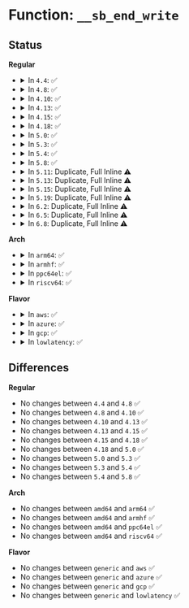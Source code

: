 # Function: <code>__sb_end_write</code>

## Status
<b>Regular</b>
<ul>
<li>
<details>
<summary>In <code>4.4</code>: ✅</summary>

```c
void __sb_end_write(struct super_block *sb, int level);
```

**Collision:** Unique Global

**Inline:** No

**Transformation:** False

**Instances:**

```
In fs/super.c (ffffffff8120ed50)
Location: fs/super.c:1224
Inline: False
Direct callers:
  - kernel/acct.c:do_acct_process
  - mm/filemap.c:filemap_page_mkwrite
  - fs/open.c:vfs_fallocate
  - fs/read_write.c:vfs_write
  - fs/read_write.c:do_readv_writev
  - fs/read_write.c:compat_do_readv_writev
  - fs/read_write.c:do_sendfile
  - fs/pipe.c:pipe_write
  - fs/inode.c:touch_atime
  - fs/namespace.c:mnt_drop_write_file
  - fs/splice.c:SyS_splice
  - fs/aio.c:aio_run_iocb
  - fs/dax.c:dax_pmd_fault
  - fs/dax.c:dax_pfn_mkwrite
  - fs/dax.c:dax_fault
  - fs/coredump.c:do_coredump
  - fs/ext4/file.c:ext4_dax_pmd_fault
  - fs/ext4/file.c:ext4_dax_fault
  - fs/ext4/inode.c:ext4_evict_inode
  - fs/ext4/inode.c:ext4_evict_inode
  - fs/ext4/inode.c:ext4_page_mkwrite
  - fs/ext4/mmp.c:write_mmp_block
  - drivers/block/loop.c:lo_write_bvec
```
**Symbols:**

```
ffffffff8120ed50-ffffffff8120ed73: __sb_end_write (STB_GLOBAL)
```
</details>
</li>
<li>
<details>
<summary>In <code>4.8</code>: ✅</summary>

```c
void __sb_end_write(struct super_block *sb, int level);
```

**Collision:** Unique Global

**Inline:** No

**Transformation:** False

**Instances:**

```
In fs/super.c (ffffffff81235780)
Location: fs/super.c:1244
Inline: False
Direct callers:
  - kernel/acct.c:do_acct_process
  - mm/filemap.c:filemap_page_mkwrite
  - fs/open.c:vfs_fallocate
  - fs/read_write.c:do_sendfile
  - fs/read_write.c:compat_do_readv_writev
  - fs/read_write.c:do_readv_writev
  - fs/pipe.c:pipe_write
  - fs/inode.c:touch_atime
  - fs/namespace.c:mnt_drop_write_file
  - fs/splice.c:SyS_splice
  - fs/aio.c:aio_run_iocb
  - fs/coredump.c:do_coredump
  - fs/ext4/file.c:ext4_dax_pfn_mkwrite
  - fs/ext4/file.c:ext4_dax_pmd_fault
  - fs/ext4/file.c:ext4_dax_fault
  - fs/ext4/inode.c:ext4_page_mkwrite
  - fs/ext4/inode.c:ext4_evict_inode
  - fs/ext4/inode.c:ext4_evict_inode
  - fs/ext4/mmp.c:write_mmp_block
  - drivers/block/loop.c:lo_write_bvec
```
**Symbols:**

```
ffffffff81235780-ffffffff812357a3: __sb_end_write (STB_GLOBAL)
```
</details>
</li>
<li>
<details>
<summary>In <code>4.10</code>: ✅</summary>

```c
void __sb_end_write(struct super_block *sb, int level);
```

**Collision:** Unique Global

**Inline:** No

**Transformation:** False

**Instances:**

```
In fs/super.c (ffffffff81248320)
Location: fs/super.c:1290
Inline: False
Direct callers:
  - kernel/acct.c:do_acct_process
  - mm/filemap.c:filemap_page_mkwrite
  - fs/open.c:vfs_fallocate
  - fs/read_write.c:vfs_copy_file_range
  - fs/read_write.c:do_sendfile
  - fs/read_write.c:compat_do_readv_writev
  - fs/read_write.c:do_readv_writev
  - fs/pipe.c:pipe_write
  - fs/ioctl.c:ioctl_file_clone
  - fs/inode.c:touch_atime
  - fs/namespace.c:mnt_drop_write_file
  - fs/splice.c:SyS_splice
  - fs/aio.c:aio_complete
  - fs/coredump.c:do_coredump
  - fs/ext4/file.c:ext4_dax_pfn_mkwrite
  - fs/ext4/file.c:ext4_dax_pmd_fault
  - fs/ext4/file.c:ext4_dax_fault
  - fs/ext4/inode.c:ext4_page_mkwrite
  - fs/ext4/inode.c:ext4_evict_inode
  - fs/ext4/inode.c:ext4_evict_inode
  - fs/ext4/mmp.c:write_mmp_block
  - drivers/block/loop.c:lo_write_bvec
```
**Symbols:**

```
ffffffff81248320-ffffffff81248351: __sb_end_write (STB_GLOBAL)
```
</details>
</li>
<li>
<details>
<summary>In <code>4.13</code>: ✅</summary>

```c
void __sb_end_write(struct super_block *sb, int level);
```

**Collision:** Unique Global

**Inline:** No

**Transformation:** False

**Instances:**

```
In fs/super.c (ffffffff81253c30)
Location: fs/super.c:1332
Inline: False
Direct callers:
  - kernel/acct.c:do_acct_process
  - mm/filemap.c:filemap_page_mkwrite
  - fs/open.c:vfs_fallocate
  - fs/read_write.c:vfs_copy_file_range
  - fs/read_write.c:do_sendfile
  - fs/read_write.c:compat_writev
  - fs/read_write.c:vfs_writev
  - fs/pipe.c:pipe_write
  - fs/ioctl.c:ioctl_file_clone
  - fs/inode.c:touch_atime
  - fs/namespace.c:mnt_drop_write_file
  - fs/splice.c:SyS_splice
  - fs/aio.c:aio_complete
  - fs/coredump.c:do_coredump
  - fs/ext4/file.c:ext4_dax_huge_fault
  - fs/ext4/inode.c:ext4_page_mkwrite
  - fs/ext4/inode.c:ext4_evict_inode
  - fs/ext4/inode.c:ext4_evict_inode
  - fs/ext4/inode.c:ext4_evict_inode
  - fs/ext4/mmp.c:write_mmp_block
  - drivers/block/loop.c:lo_write_bvec
```
**Symbols:**

```
ffffffff81253c30-ffffffff81253c5d: __sb_end_write (STB_GLOBAL)
```
</details>
</li>
<li>
<details>
<summary>In <code>4.15</code>: ✅</summary>

```c
void __sb_end_write(struct super_block *sb, int level);
```

**Collision:** Unique Global

**Inline:** No

**Transformation:** False

**Instances:**

```
In fs/super.c (ffffffff81275cb0)
Location: fs/super.c:1332
Inline: False
Direct callers:
  - kernel/acct.c:do_acct_process
  - mm/filemap.c:filemap_page_mkwrite
  - fs/open.c:vfs_fallocate
  - fs/read_write.c:vfs_copy_file_range
  - fs/read_write.c:do_sendfile
  - fs/read_write.c:compat_writev
  - fs/read_write.c:vfs_writev
  - fs/pipe.c:pipe_write
  - fs/ioctl.c:ioctl_file_clone
  - fs/inode.c:touch_atime
  - fs/namespace.c:mnt_drop_write_file
  - fs/namespace.c:mnt_drop_write_file_path
  - fs/namespace.c:mnt_want_write_file_path
  - fs/splice.c:SyS_splice
  - fs/aio.c:aio_complete
  - fs/coredump.c:do_coredump
  - fs/ext4/file.c:ext4_dax_huge_fault
  - fs/ext4/file.c:ext4_dax_huge_fault
  - fs/ext4/inode.c:ext4_page_mkwrite
  - fs/ext4/inode.c:ext4_evict_inode
  - fs/ext4/inode.c:ext4_evict_inode
  - fs/ext4/inode.c:ext4_evict_inode
  - fs/ext4/mmp.c:write_mmp_block
  - drivers/block/loop.c:lo_write_bvec
```
**Symbols:**

```
ffffffff81275cb0-ffffffff81275cde: __sb_end_write (STB_GLOBAL)
```
</details>
</li>
<li>
<details>
<summary>In <code>4.18</code>: ✅</summary>

```c
void __sb_end_write(struct super_block *sb, int level);
```

**Collision:** Unique Global

**Inline:** No

**Transformation:** False

**Instances:**

```
In fs/super.c (ffffffff8129c210)
Location: fs/super.c:1395
Inline: False
Direct callers:
  - kernel/acct.c:do_acct_process
  - mm/filemap.c:filemap_page_mkwrite
  - fs/open.c:vfs_fallocate
  - fs/open.c:do_sys_ftruncate
  - fs/read_write.c:vfs_copy_file_range
  - fs/read_write.c:do_sendfile
  - fs/read_write.c:compat_writev
  - fs/read_write.c:vfs_writev
  - fs/pipe.c:pipe_write
  - fs/ioctl.c:ioctl_file_clone
  - fs/inode.c:touch_atime
  - fs/inode.c:touch_atime
  - fs/namespace.c:mnt_drop_write_file
  - fs/namespace.c:mnt_drop_write
  - fs/namespace.c:mnt_want_write_file_path
  - fs/splice.c:do_splice
  - fs/aio.c:aio_complete_rw
  - fs/coredump.c:do_coredump
  - fs/ext4/file.c:ext4_dax_huge_fault
  - fs/ext4/file.c:ext4_dax_huge_fault
  - fs/ext4/inode.c:ext4_page_mkwrite
  - fs/ext4/inode.c:ext4_evict_inode
  - fs/ext4/inode.c:ext4_evict_inode
  - fs/ext4/inode.c:ext4_evict_inode
  - fs/ext4/mmp.c:write_mmp_block
  - drivers/block/loop.c:lo_write_bvec
```
**Symbols:**

```
ffffffff8129c210-ffffffff8129c23e: __sb_end_write (STB_GLOBAL)
```
</details>
</li>
<li>
<details>
<summary>In <code>5.0</code>: ✅</summary>

```c
void __sb_end_write(struct super_block *sb, int level);
```

**Collision:** Unique Global

**Inline:** No

**Transformation:** False

**Instances:**

```
In fs/super.c (ffffffff812b1350)
Location: fs/super.c:1381
Inline: False
Direct callers:
  - kernel/acct.c:do_acct_process
  - mm/filemap.c:filemap_page_mkwrite
  - fs/open.c:vfs_fallocate
  - fs/open.c:do_sys_ftruncate
  - fs/read_write.c:vfs_clone_file_range
  - fs/read_write.c:vfs_copy_file_range
  - fs/read_write.c:do_sendfile
  - fs/read_write.c:compat_writev
  - fs/read_write.c:vfs_writev
  - fs/pipe.c:pipe_write
  - fs/inode.c:touch_atime
  - fs/inode.c:touch_atime
  - fs/namespace.c:mnt_drop_write_file
  - fs/namespace.c:mnt_drop_write
  - fs/splice.c:do_splice
  - fs/aio.c:aio_complete_rw
  - fs/coredump.c:do_coredump
  - fs/ext4/file.c:ext4_dax_huge_fault
  - fs/ext4/file.c:ext4_dax_huge_fault
  - fs/ext4/inode.c:ext4_page_mkwrite
  - fs/ext4/inode.c:ext4_evict_inode
  - fs/ext4/inode.c:ext4_evict_inode
  - fs/ext4/inode.c:ext4_evict_inode
  - fs/ext4/mmp.c:write_mmp_block
  - drivers/block/loop.c:lo_write_bvec
```
**Symbols:**

```
ffffffff812b1350-ffffffff812b137e: __sb_end_write (STB_GLOBAL)
```
</details>
</li>
<li>
<details>
<summary>In <code>5.3</code>: ✅</summary>

```c
void __sb_end_write(struct super_block *sb, int level);
```

**Collision:** Unique Global

**Inline:** No

**Transformation:** False

**Instances:**

```
In fs/super.c (ffffffff812cdde0)
Location: fs/super.c:1537
Inline: False
Direct callers:
  - kernel/acct.c:do_acct_process
  - mm/filemap.c:filemap_page_mkwrite
  - fs/open.c:vfs_fallocate
  - fs/open.c:do_sys_ftruncate
  - fs/read_write.c:vfs_clone_file_range
  - fs/read_write.c:vfs_copy_file_range
  - fs/read_write.c:do_sendfile
  - fs/read_write.c:compat_writev
  - fs/read_write.c:vfs_writev
  - fs/pipe.c:pipe_write
  - fs/inode.c:touch_atime
  - fs/inode.c:touch_atime
  - fs/namespace.c:mnt_drop_write_file
  - fs/namespace.c:mnt_drop_write
  - fs/splice.c:do_splice
  - fs/aio.c:aio_complete_rw
  - fs/coredump.c:do_coredump
  - fs/ext4/file.c:ext4_dax_huge_fault
  - fs/ext4/file.c:ext4_dax_huge_fault
  - fs/ext4/inode.c:ext4_page_mkwrite
  - fs/ext4/inode.c:ext4_evict_inode
  - fs/ext4/inode.c:ext4_evict_inode
  - fs/ext4/inode.c:ext4_evict_inode
  - fs/ext4/mmp.c:write_mmp_block
  - drivers/block/loop.c:lo_write_bvec
```
**Symbols:**

```
ffffffff812cdde0-ffffffff812cde18: __sb_end_write (STB_GLOBAL)
```
</details>
</li>
<li>
<details>
<summary>In <code>5.4</code>: ✅</summary>

```c
void __sb_end_write(struct super_block *sb, int level);
```

**Collision:** Unique Global

**Inline:** No

**Transformation:** False

**Instances:**

```
In fs/super.c (ffffffff812df810)
Location: fs/super.c:1638
Inline: False
Direct callers:
  - kernel/acct.c:do_acct_process
  - mm/filemap.c:filemap_page_mkwrite
  - fs/open.c:vfs_fallocate
  - fs/open.c:do_sys_ftruncate
  - fs/read_write.c:vfs_clone_file_range
  - fs/read_write.c:vfs_copy_file_range
  - fs/read_write.c:do_sendfile
  - fs/read_write.c:compat_writev
  - fs/read_write.c:vfs_writev
  - fs/pipe.c:pipe_write
  - fs/inode.c:touch_atime
  - fs/inode.c:touch_atime
  - fs/namespace.c:mnt_drop_write_file
  - fs/namespace.c:mnt_drop_write
  - fs/splice.c:do_splice
  - fs/aio.c:aio_complete_rw
  - fs/io_uring.c:io_complete_rw_iopoll
  - fs/io_uring.c:io_complete_rw
  - fs/coredump.c:do_coredump
  - fs/ext4/file.c:ext4_dax_huge_fault
  - fs/ext4/file.c:ext4_dax_huge_fault
  - fs/ext4/inode.c:ext4_page_mkwrite
  - fs/ext4/inode.c:ext4_evict_inode
  - fs/ext4/inode.c:ext4_evict_inode
  - fs/ext4/inode.c:ext4_evict_inode
  - fs/ext4/mmp.c:write_mmp_block
  - drivers/block/loop.c:lo_write_bvec
```
**Symbols:**

```
ffffffff812df810-ffffffff812df848: __sb_end_write (STB_GLOBAL)
```
</details>
</li>
<li>
<details>
<summary>In <code>5.8</code>: ✅</summary>

```c
void __sb_end_write(struct super_block *sb, int level);
```

**Collision:** Unique Global

**Inline:** No

**Transformation:** False

**Instances:**

```
In fs/super.c (ffffffff813165c0)
Location: fs/super.c:1636
Inline: False
Direct callers:
  - kernel/acct.c:do_acct_process
  - mm/filemap.c:filemap_page_mkwrite
  - fs/open.c:vfs_fallocate
  - fs/open.c:do_sys_ftruncate
  - fs/read_write.c:vfs_clone_file_range
  - fs/read_write.c:vfs_copy_file_range
  - fs/read_write.c:do_sendfile
  - fs/read_write.c:compat_writev
  - fs/read_write.c:vfs_writev
  - fs/read_write.c:vfs_write
  - fs/pipe.c:pipe_write
  - fs/inode.c:touch_atime
  - fs/inode.c:touch_atime
  - fs/namespace.c:mnt_drop_write_file
  - fs/namespace.c:mnt_drop_write
  - fs/splice.c:do_splice
  - fs/aio.c:aio_complete_rw
  - fs/io_uring.c:io_complete_rw_iopoll
  - fs/io_uring.c:io_complete_rw_common
  - fs/coredump.c:do_coredump
  - fs/ext4/file.c:ext4_sample_last_mounted
  - fs/ext4/file.c:ext4_dax_huge_fault
  - fs/ext4/file.c:ext4_dax_huge_fault
  - fs/ext4/inode.c:ext4_page_mkwrite
  - fs/ext4/inode.c:ext4_evict_inode
  - fs/ext4/inode.c:ext4_evict_inode
  - fs/ext4/inode.c:ext4_evict_inode
  - fs/ext4/mmp.c:write_mmp_block
  - drivers/block/loop.c:lo_write_bvec
```
**Symbols:**

```
ffffffff813165c0-ffffffff81316602: __sb_end_write (STB_GLOBAL)
```
</details>
</li>
<li>
<details>
<summary>In <code>5.11</code>: Duplicate, Full Inline ⚠️</summary>

**Collision:** Static Duplication

**Inline:** Full

**Transformation:** False

**Instances:**

```
In kernel/acct.c (ffffffff81165d69)
Location: include/linux/fs.h:1587
Inline: True
Inline callers:
  - kernel/acct.c:do_acct_process
```
```
In mm/filemap.c (ffffffff8125ac2c)
Location: include/linux/fs.h:1587
Inline: True
Inline callers:
  - mm/filemap.c:filemap_page_mkwrite
```
```
In fs/open.c (ffffffff81319f93)
Location: include/linux/fs.h:1587
Inline: True
Inline callers:
  - fs/open.c:vfs_fallocate
  - fs/open.c:do_sys_ftruncate
```
```
In fs/read_write.c (ffffffff813209f8)
Location: include/linux/fs.h:1587
Inline: True
Inline callers:
  - fs/read_write.c:vfs_copy_file_range
  - fs/read_write.c:do_sendfile
  - fs/read_write.c:vfs_writev
  - fs/read_write.c:vfs_write
```
```
In fs/pipe.c (ffffffff8132acdd)
Location: include/linux/fs.h:1587
Inline: True
Inline callers:
  - fs/pipe.c:pipe_write
```
```
In fs/inode.c (ffffffff813433fc)
Location: include/linux/fs.h:1587
Inline: True
Inline callers:
  - fs/inode.c:touch_atime
```
```
In fs/namespace.c (ffffffff81346a79)
Location: include/linux/fs.h:1587
Inline: True
Inline callers:
  - fs/namespace.c:mnt_drop_write_file
  - fs/namespace.c:mnt_drop_write
  - fs/namespace.c:mnt_want_write
```
```
In fs/splice.c (ffffffff8135ed42)
Location: include/linux/fs.h:1587
Inline: True
Inline callers:
  - fs/splice.c:do_splice
```
```
In fs/remap_range.c (ffffffff813667ec)
Location: include/linux/fs.h:1587
Inline: True
Inline callers:
  - fs/remap_range.c:vfs_clone_file_range
```
```
In fs/aio.c (ffffffff81385732)
Location: include/linux/fs.h:1587
Inline: True
Inline callers:
  - fs/aio.c:aio_complete_rw
```
```
In fs/io_uring.c (ffffffff8138a6f7)
Location: include/linux/fs.h:1587
Inline: True
Inline callers:
  - fs/io_uring.c:io_complete_rw_iopoll
  - fs/io_uring.c:io_complete_rw_common
```
```
In fs/coredump.c (ffffffff813b9462)
Location: include/linux/fs.h:1587
Inline: True
Inline callers:
  - fs/coredump.c:do_coredump
```
```
In fs/ext4/file.c (ffffffff813fb14d)
Location: include/linux/fs.h:1587
Inline: True
Inline callers:
  - fs/ext4/file.c:ext4_sample_last_mounted
  - fs/ext4/file.c:ext4_dax_huge_fault
  - fs/ext4/file.c:ext4_dax_huge_fault
```
```
In fs/ext4/inode.c (ffffffff814129b6)
Location: include/linux/fs.h:1587
Inline: True
Inline callers:
  - fs/ext4/inode.c:ext4_page_mkwrite
  - fs/ext4/inode.c:ext4_evict_inode
  - fs/ext4/inode.c:ext4_evict_inode
  - fs/ext4/inode.c:ext4_evict_inode
```
```
In fs/ext4/mmp.c (ffffffff814211f2)
Location: include/linux/fs.h:1587
Inline: True
Inline callers:
  - fs/ext4/mmp.c:write_mmp_block
```
```
In fs/ext4/super.c (ffffffff8143ef15)
Location: include/linux/fs.h:1587
Inline: True
```
```
In fs/fuse/dax.c (ffffffff8149c5fb)
Location: include/linux/fs.h:1587
Inline: True
Inline callers:
  - fs/fuse/dax.c:__fuse_dax_fault
```
```
In drivers/block/loop.c (ffffffff817fcecc)
Location: include/linux/fs.h:1587
Inline: True
Inline callers:
  - drivers/block/loop.c:lo_write_bvec
```
</details>
</li>
<li>
<details>
<summary>In <code>5.13</code>: Duplicate, Full Inline ⚠️</summary>

**Collision:** Static Duplication

**Inline:** Full

**Transformation:** False

**Instances:**

```
In kernel/acct.c (ffffffff81166a99)
Location: include/linux/fs.h:1756
Inline: True
Inline callers:
  - kernel/acct.c:do_acct_process
```
```
In mm/filemap.c (ffffffff8125f687)
Location: include/linux/fs.h:1756
Inline: True
Inline callers:
  - mm/filemap.c:filemap_page_mkwrite
```
```
In fs/open.c (ffffffff81320073)
Location: include/linux/fs.h:1756
Inline: True
Inline callers:
  - fs/open.c:vfs_fallocate
  - fs/open.c:do_sys_ftruncate
```
```
In fs/read_write.c (ffffffff81326a86)
Location: include/linux/fs.h:1756
Inline: True
Inline callers:
  - fs/read_write.c:vfs_copy_file_range
  - fs/read_write.c:do_sendfile
  - fs/read_write.c:vfs_writev
  - fs/read_write.c:vfs_write
```
```
In fs/pipe.c (ffffffff81330990)
Location: include/linux/fs.h:1756
Inline: True
Inline callers:
  - fs/pipe.c:pipe_write
```
```
In fs/inode.c (ffffffff813496ec)
Location: include/linux/fs.h:1756
Inline: True
Inline callers:
  - fs/inode.c:touch_atime
```
```
In fs/namespace.c (ffffffff8134cd5f)
Location: include/linux/fs.h:1756
Inline: True
Inline callers:
  - fs/namespace.c:mnt_drop_write_file
  - fs/namespace.c:mnt_drop_write
  - fs/namespace.c:mnt_want_write
```
```
In fs/splice.c (ffffffff8136568c)
Location: include/linux/fs.h:1756
Inline: True
Inline callers:
  - fs/splice.c:do_splice
```
```
In fs/remap_range.c (ffffffff8136d09c)
Location: include/linux/fs.h:1756
Inline: True
Inline callers:
  - fs/remap_range.c:vfs_clone_file_range
```
```
In fs/aio.c (ffffffff8138c9a2)
Location: include/linux/fs.h:1756
Inline: True
Inline callers:
  - fs/aio.c:aio_complete_rw
```
```
In fs/io_uring.c (ffffffff8139a8f3)
Location: include/linux/fs.h:1756
Inline: True
Inline callers:
  - fs/io_uring.c:io_complete_rw_iopoll
```
```
In fs/coredump.c (ffffffff813c0448)
Location: include/linux/fs.h:1756
Inline: True
Inline callers:
  - fs/coredump.c:do_coredump
```
```
In fs/ext4/file.c (ffffffff8140161d)
Location: include/linux/fs.h:1756
Inline: True
Inline callers:
  - fs/ext4/file.c:ext4_sample_last_mounted
  - fs/ext4/file.c:ext4_dax_huge_fault
  - fs/ext4/file.c:ext4_dax_huge_fault
```
```
In fs/ext4/inode.c (ffffffff81418e16)
Location: include/linux/fs.h:1756
Inline: True
Inline callers:
  - fs/ext4/inode.c:ext4_page_mkwrite
  - fs/ext4/inode.c:ext4_evict_inode
  - fs/ext4/inode.c:ext4_evict_inode
  - fs/ext4/inode.c:ext4_evict_inode
```
```
In fs/ext4/mmp.c (ffffffff814279a2)
Location: include/linux/fs.h:1756
Inline: True
Inline callers:
  - fs/ext4/mmp.c:write_mmp_block
```
```
In fs/ext4/super.c (ffffffff81444d55)
Location: include/linux/fs.h:1756
Inline: True
```
```
In fs/fuse/dax.c (ffffffff814a262b)
Location: include/linux/fs.h:1756
Inline: True
Inline callers:
  - fs/fuse/dax.c:__fuse_dax_fault
```
```
In drivers/block/loop.c (ffffffff817e195c)
Location: include/linux/fs.h:1756
Inline: True
Inline callers:
  - drivers/block/loop.c:lo_write_bvec
```
</details>
</li>
<li>
<details>
<summary>In <code>5.15</code>: Duplicate, Full Inline ⚠️</summary>

**Collision:** Static Duplication

**Inline:** Full

**Transformation:** False

**Instances:**

```
In kernel/acct.c (ffffffff8118c259)
Location: include/linux/fs.h:1806
Inline: True
Inline callers:
  - kernel/acct.c:do_acct_process
```
```
In mm/filemap.c (ffffffff8129bdfc)
Location: include/linux/fs.h:1806
Inline: True
Inline callers:
  - mm/filemap.c:filemap_page_mkwrite
```
```
In fs/open.c (ffffffff8136d613)
Location: include/linux/fs.h:1806
Inline: True
Inline callers:
  - fs/open.c:vfs_fallocate
  - fs/open.c:do_sys_ftruncate
```
```
In fs/read_write.c (ffffffff81374026)
Location: include/linux/fs.h:1806
Inline: True
Inline callers:
  - fs/read_write.c:vfs_copy_file_range
  - fs/read_write.c:do_sendfile
  - fs/read_write.c:vfs_writev
  - fs/read_write.c:vfs_write
```
```
In fs/pipe.c (ffffffff8137e110)
Location: include/linux/fs.h:1806
Inline: True
Inline callers:
  - fs/pipe.c:pipe_write
```
```
In fs/inode.c (ffffffff8139743c)
Location: include/linux/fs.h:1806
Inline: True
Inline callers:
  - fs/inode.c:touch_atime
```
```
In fs/namespace.c (ffffffff8139accf)
Location: include/linux/fs.h:1806
Inline: True
Inline callers:
  - fs/namespace.c:mnt_drop_write_file
  - fs/namespace.c:mnt_drop_write
  - fs/namespace.c:mnt_want_write
```
```
In fs/splice.c (ffffffff813b3f7c)
Location: include/linux/fs.h:1806
Inline: True
Inline callers:
  - fs/splice.c:do_splice
```
```
In fs/remap_range.c (ffffffff813bbd7c)
Location: include/linux/fs.h:1806
Inline: True
Inline callers:
  - fs/remap_range.c:vfs_clone_file_range
```
```
In fs/aio.c (ffffffff813d9ff2)
Location: include/linux/fs.h:1806
Inline: True
Inline callers:
  - fs/aio.c:aio_complete_rw
```
```
In fs/io_uring.c (ffffffff813eb91a)
Location: include/linux/fs.h:1806
Inline: True
Inline callers:
  - fs/io_uring.c:kiocb_done
  - fs/io_uring.c:io_complete_rw_iopoll
  - fs/io_uring.c:io_complete_rw
```
```
In fs/coredump.c (ffffffff81410270)
Location: include/linux/fs.h:1806
Inline: True
Inline callers:
  - fs/coredump.c:do_coredump
```
```
In fs/ext4/file.c (ffffffff81453ba6)
Location: include/linux/fs.h:1806
Inline: True
Inline callers:
  - fs/ext4/file.c:ext4_sample_last_mounted
  - fs/ext4/file.c:ext4_dax_huge_fault
  - fs/ext4/file.c:ext4_dax_huge_fault
```
```
In fs/ext4/inode.c (ffffffff8146c04a)
Location: include/linux/fs.h:1806
Inline: True
Inline callers:
  - fs/ext4/inode.c:ext4_page_mkwrite
  - fs/ext4/inode.c:ext4_evict_inode
  - fs/ext4/inode.c:ext4_evict_inode
  - fs/ext4/inode.c:ext4_evict_inode
```
```
In fs/ext4/mmp.c (ffffffff8147b66d)
Location: include/linux/fs.h:1806
Inline: True
Inline callers:
  - fs/ext4/mmp.c:write_mmp_block
```
```
In fs/ext4/super.c (ffffffff81498be5)
Location: include/linux/fs.h:1806
Inline: True
```
```
In fs/fuse/dax.c (ffffffff814fa6d6)
Location: include/linux/fs.h:1806
Inline: True
Inline callers:
  - fs/fuse/dax.c:__fuse_dax_fault
```
```
In drivers/block/loop.c (ffffffff8186d0fc)
Location: include/linux/fs.h:1806
Inline: True
Inline callers:
  - drivers/block/loop.c:lo_write_bvec
```
</details>
</li>
<li>
<details>
<summary>In <code>5.19</code>: Duplicate, Full Inline ⚠️</summary>

**Collision:** Static Duplication

**Inline:** Full

**Transformation:** False

**Instances:**

```
In kernel/acct.c (ffffffff811bb651)
Location: include/linux/fs.h:1692
Inline: True
Inline callers:
  - kernel/acct.c:do_acct_process
```
```
In mm/filemap.c (ffffffff812f1ba1)
Location: include/linux/fs.h:1692
Inline: True
Inline callers:
  - mm/filemap.c:filemap_page_mkwrite
```
```
In fs/open.c (ffffffff813ec1ae)
Location: include/linux/fs.h:1692
Inline: True
Inline callers:
  - fs/open.c:vfs_fallocate
  - fs/open.c:do_sys_ftruncate
```
```
In fs/read_write.c (ffffffff813f2fbe)
Location: include/linux/fs.h:1692
Inline: True
Inline callers:
  - fs/read_write.c:vfs_copy_file_range
  - fs/read_write.c:do_sendfile
  - fs/read_write.c:vfs_writev
  - fs/read_write.c:vfs_write
```
```
In fs/pipe.c (ffffffff813fdd4d)
Location: include/linux/fs.h:1692
Inline: True
Inline callers:
  - fs/pipe.c:pipe_write
```
```
In fs/inode.c (ffffffff81419613)
Location: include/linux/fs.h:1692
Inline: True
Inline callers:
  - fs/inode.c:touch_atime
```
```
In fs/namespace.c (ffffffff8141e6fe)
Location: include/linux/fs.h:1692
Inline: True
Inline callers:
  - fs/namespace.c:mnt_drop_write_file
  - fs/namespace.c:mnt_drop_write
  - fs/namespace.c:mnt_want_write
```
```
In fs/splice.c (ffffffff814392a7)
Location: include/linux/fs.h:1692
Inline: True
Inline callers:
  - fs/splice.c:do_splice
```
```
In fs/remap_range.c (ffffffff8144265a)
Location: include/linux/fs.h:1692
Inline: True
Inline callers:
  - fs/remap_range.c:vfs_clone_file_range
```
```
In fs/aio.c (ffffffff814644de)
Location: include/linux/fs.h:1692
Inline: True
Inline callers:
  - fs/aio.c:aio_complete_rw
```
```
In fs/coredump.c (ffffffff81485f04)
Location: include/linux/fs.h:1692
Inline: True
Inline callers:
  - fs/coredump.c:do_coredump
```
```
In fs/ext4/file.c (ffffffff814d1089)
Location: include/linux/fs.h:1692
Inline: True
Inline callers:
  - fs/ext4/file.c:ext4_sample_last_mounted
  - fs/ext4/file.c:ext4_dax_huge_fault
  - fs/ext4/file.c:ext4_dax_huge_fault
```
```
In fs/ext4/inode.c (ffffffff814ec014)
Location: include/linux/fs.h:1692
Inline: True
Inline callers:
  - fs/ext4/inode.c:ext4_page_mkwrite
  - fs/ext4/inode.c:ext4_evict_inode
  - fs/ext4/inode.c:ext4_evict_inode
  - fs/ext4/inode.c:ext4_evict_inode
```
```
In fs/ext4/mmp.c (ffffffff814fdb25)
Location: include/linux/fs.h:1692
Inline: True
Inline callers:
  - fs/ext4/mmp.c:write_mmp_block
```
```
In fs/ext4/super.c (ffffffff81523abb)
Location: include/linux/fs.h:1692
Inline: True
```
```
In fs/fuse/dax.c (ffffffff8158ac11)
Location: include/linux/fs.h:1692
Inline: True
Inline callers:
  - fs/fuse/dax.c:__fuse_dax_fault
```
```
In io_uring/io_uring.c (ffffffff816ca791)
Location: include/linux/fs.h:1692
Inline: True
```
```
In drivers/block/loop.c (ffffffff819b6daf)
Location: include/linux/fs.h:1692
Inline: True
```
</details>
</li>
<li>
<details>
<summary>In <code>6.2</code>: Duplicate, Full Inline ⚠️</summary>

**Collision:** Static Duplication

**Inline:** Full

**Transformation:** False

**Instances:**

```
In kernel/acct.c (ffffffff811fd471)
Location: include/linux/fs.h:1807
Inline: True
Inline callers:
  - kernel/acct.c:do_acct_process
```
```
In mm/filemap.c (ffffffff8135cc97)
Location: include/linux/fs.h:1807
Inline: True
Inline callers:
  - mm/filemap.c:filemap_page_mkwrite
```
```
In fs/open.c (ffffffff8147467e)
Location: include/linux/fs.h:1807
Inline: True
Inline callers:
  - fs/open.c:vfs_fallocate
  - fs/open.c:do_sys_ftruncate
```
```
In fs/read_write.c (ffffffff8147bc9a)
Location: include/linux/fs.h:1807
Inline: True
Inline callers:
  - fs/read_write.c:vfs_copy_file_range
  - fs/read_write.c:do_sendfile
  - fs/read_write.c:vfs_writev
  - fs/read_write.c:vfs_write
```
```
In fs/pipe.c (ffffffff8148796d)
Location: include/linux/fs.h:1807
Inline: True
Inline callers:
  - fs/pipe.c:pipe_write
```
```
In fs/inode.c (ffffffff814a5053)
Location: include/linux/fs.h:1807
Inline: True
Inline callers:
  - fs/inode.c:touch_atime
```
```
In fs/namespace.c (ffffffff814aae0e)
Location: include/linux/fs.h:1807
Inline: True
Inline callers:
  - fs/namespace.c:mnt_drop_write_file
  - fs/namespace.c:mnt_drop_write
  - fs/namespace.c:mnt_want_write
```
```
In fs/splice.c (ffffffff814c7597)
Location: include/linux/fs.h:1807
Inline: True
Inline callers:
  - fs/splice.c:do_splice
```
```
In fs/remap_range.c (ffffffff814d134a)
Location: include/linux/fs.h:1807
Inline: True
Inline callers:
  - fs/remap_range.c:vfs_clone_file_range
```
```
In fs/aio.c (ffffffff814f481e)
Location: include/linux/fs.h:1807
Inline: True
Inline callers:
  - fs/aio.c:aio_complete_rw
```
```
In fs/coredump.c (ffffffff815196f4)
Location: include/linux/fs.h:1807
Inline: True
Inline callers:
  - fs/coredump.c:do_coredump
```
```
In fs/ext4/file.c (ffffffff81569acd)
Location: include/linux/fs.h:1807
Inline: True
Inline callers:
  - fs/ext4/file.c:ext4_sample_last_mounted
  - fs/ext4/file.c:ext4_dax_huge_fault
  - fs/ext4/file.c:ext4_dax_huge_fault
```
```
In fs/ext4/inode.c (ffffffff81585d7e)
Location: include/linux/fs.h:1807
Inline: True
Inline callers:
  - fs/ext4/inode.c:ext4_page_mkwrite
  - fs/ext4/inode.c:ext4_evict_inode
  - fs/ext4/inode.c:ext4_evict_inode
  - fs/ext4/inode.c:ext4_evict_inode
```
```
In fs/ext4/mmp.c (ffffffff81598310)
Location: include/linux/fs.h:1807
Inline: True
Inline callers:
  - fs/ext4/mmp.c:write_mmp_block
```
```
In fs/ext4/super.c (ffffffff815c0ca2)
Location: include/linux/fs.h:1807
Inline: True
```
```
In fs/fuse/dax.c (ffffffff8163136e)
Location: include/linux/fs.h:1807
Inline: True
Inline callers:
  - fs/fuse/dax.c:__fuse_dax_fault
```
```
In io_uring/rw.c (ffffffff817a38d5)
Location: include/linux/fs.h:1807
Inline: True
```
```
In drivers/block/loop.c (ffffffff81b2c00b)
Location: include/linux/fs.h:1807
Inline: True
```
</details>
</li>
<li>
<details>
<summary>In <code>6.5</code>: Duplicate, Full Inline ⚠️</summary>

**Collision:** Static Duplication

**Inline:** Full

**Transformation:** False

**Instances:**

```
In kernel/acct.c (ffffffff812125fe)
Location: include/linux/fs.h:1487
Inline: True
Inline callers:
  - kernel/acct.c:do_acct_process
```
```
In mm/filemap.c (ffffffff8138ecc5)
Location: include/linux/fs.h:1487
Inline: True
Inline callers:
  - mm/filemap.c:filemap_page_mkwrite
```
```
In fs/open.c (ffffffff814a9048)
Location: include/linux/fs.h:1487
Inline: True
Inline callers:
  - fs/open.c:vfs_fallocate
  - fs/open.c:do_sys_ftruncate
```
```
In fs/read_write.c (ffffffff814b0845)
Location: include/linux/fs.h:1487
Inline: True
Inline callers:
  - fs/read_write.c:vfs_copy_file_range
  - fs/read_write.c:do_sendfile
  - fs/read_write.c:vfs_writev
  - fs/read_write.c:vfs_write
```
```
In fs/pipe.c (ffffffff814bc7dd)
Location: include/linux/fs.h:1487
Inline: True
Inline callers:
  - fs/pipe.c:pipe_write
```
```
In fs/inode.c (ffffffff814da2d3)
Location: include/linux/fs.h:1487
Inline: True
Inline callers:
  - fs/inode.c:touch_atime
```
```
In fs/namespace.c (ffffffff814dfcc1)
Location: include/linux/fs.h:1487
Inline: True
Inline callers:
  - fs/namespace.c:mnt_drop_write_file
  - fs/namespace.c:mnt_drop_write
  - fs/namespace.c:mnt_want_write
```
```
In fs/splice.c (ffffffff814fd4a9)
Location: include/linux/fs.h:1487
Inline: True
Inline callers:
  - fs/splice.c:do_splice
```
```
In fs/remap_range.c (ffffffff81507640)
Location: include/linux/fs.h:1487
Inline: True
Inline callers:
  - fs/remap_range.c:vfs_clone_file_range
```
```
In fs/aio.c (ffffffff8152b5f1)
Location: include/linux/fs.h:1487
Inline: True
Inline callers:
  - fs/aio.c:aio_complete_rw
```
```
In fs/coredump.c (ffffffff81550fcc)
Location: include/linux/fs.h:1487
Inline: True
Inline callers:
  - fs/coredump.c:do_coredump
```
```
In fs/quota/quota.c (ffffffff8156097a)
Location: include/linux/fs.h:1487
Inline: True
Inline callers:
  - fs/quota/quota.c:quotactl_block
```
```
In fs/ext4/file.c (ffffffff815a18bd)
Location: include/linux/fs.h:1487
Inline: True
Inline callers:
  - fs/ext4/file.c:ext4_sample_last_mounted
  - fs/ext4/file.c:ext4_dax_huge_fault
  - fs/ext4/file.c:ext4_dax_huge_fault
```
```
In fs/ext4/inode.c (ffffffff815bc639)
Location: include/linux/fs.h:1487
Inline: True
Inline callers:
  - fs/ext4/inode.c:ext4_page_mkwrite
  - fs/ext4/inode.c:ext4_evict_inode
  - fs/ext4/inode.c:ext4_evict_inode
  - fs/ext4/inode.c:ext4_evict_inode
```
```
In fs/ext4/mmp.c (ffffffff815cee39)
Location: include/linux/fs.h:1487
Inline: True
Inline callers:
  - fs/ext4/mmp.c:write_mmp_block
```
```
In fs/ext4/super.c (ffffffff815f8422)
Location: include/linux/fs.h:1487
Inline: True
```
```
In fs/fuse/dax.c (ffffffff816695a4)
Location: include/linux/fs.h:1487
Inline: True
Inline callers:
  - fs/fuse/dax.c:__fuse_dax_fault
```
```
In io_uring/rw.c (ffffffff817e4908)
Location: include/linux/fs.h:1487
Inline: True
```
```
In drivers/block/loop.c (ffffffff81b7c340)
Location: include/linux/fs.h:1487
Inline: True
```
</details>
</li>
<li>
<details>
<summary>In <code>6.8</code>: Duplicate, Full Inline ⚠️</summary>

**Collision:** Static Duplication

**Inline:** Full

**Transformation:** False

**Instances:**

```
In kernel/acct.c (ffffffff81229c7e)
Location: include/linux/fs.h:1634
Inline: True
Inline callers:
  - kernel/acct.c:do_acct_process
```
```
In mm/filemap.c (ffffffff813b80b2)
Location: include/linux/fs.h:1634
Inline: True
Inline callers:
  - mm/filemap.c:filemap_page_mkwrite
```
```
In fs/open.c (ffffffff814da0a7)
Location: include/linux/fs.h:1634
Inline: True
Inline callers:
  - fs/open.c:vfs_fallocate
  - fs/open.c:do_sys_ftruncate
```
```
In fs/read_write.c (ffffffff814e1f9f)
Location: include/linux/fs.h:1634
Inline: True
Inline callers:
  - fs/read_write.c:vfs_copy_file_range
  - fs/read_write.c:vfs_writev
  - fs/read_write.c:vfs_iter_write
  - fs/read_write.c:vfs_iocb_iter_write
  - fs/read_write.c:vfs_write
```
```
In fs/pipe.c (ffffffff814eed18)
Location: include/linux/fs.h:1634
Inline: True
Inline callers:
  - fs/pipe.c:pipe_write
```
```
In fs/inode.c (ffffffff8150c8be)
Location: include/linux/fs.h:1634
Inline: True
Inline callers:
  - fs/inode.c:touch_atime
```
```
In fs/namespace.c (ffffffff81512bc1)
Location: include/linux/fs.h:1634
Inline: True
Inline callers:
  - fs/namespace.c:mnt_drop_write_file
  - fs/namespace.c:mnt_drop_write
  - fs/namespace.c:mnt_want_write
```
```
In fs/splice.c (ffffffff81532100)
Location: include/linux/fs.h:1634
Inline: True
Inline callers:
  - fs/splice.c:do_splice
  - fs/splice.c:direct_splice_actor
```
```
In fs/remap_range.c (ffffffff8153c7ec)
Location: include/linux/fs.h:1634
Inline: True
Inline callers:
  - fs/remap_range.c:vfs_clone_file_range
```
```
In fs/aio.c (ffffffff81560541)
Location: include/linux/fs.h:1634
Inline: True
Inline callers:
  - fs/aio.c:aio_complete_rw
```
```
In fs/backing-file.c (ffffffff81581c7c)
Location: include/linux/fs.h:1634
Inline: True
Inline callers:
  - fs/backing-file.c:backing_aio_rw_complete
```
```
In fs/coredump.c (ffffffff81586e5d)
Location: include/linux/fs.h:1634
Inline: True
Inline callers:
  - fs/coredump.c:do_coredump
```
```
In fs/quota/quota.c (ffffffff8159706a)
Location: include/linux/fs.h:1634
Inline: True
Inline callers:
  - fs/quota/quota.c:quotactl_block
```
```
In fs/ext4/file.c (ffffffff815da66d)
Location: include/linux/fs.h:1634
Inline: True
Inline callers:
  - fs/ext4/file.c:ext4_sample_last_mounted
  - fs/ext4/file.c:ext4_dax_huge_fault
  - fs/ext4/file.c:ext4_dax_huge_fault
```
```
In fs/ext4/inode.c (ffffffff815f5419)
Location: include/linux/fs.h:1634
Inline: True
Inline callers:
  - fs/ext4/inode.c:ext4_page_mkwrite
  - fs/ext4/inode.c:ext4_evict_inode
  - fs/ext4/inode.c:ext4_evict_inode
  - fs/ext4/inode.c:ext4_evict_inode
```
```
In fs/ext4/mmp.c (ffffffff816076c9)
Location: include/linux/fs.h:1634
Inline: True
Inline callers:
  - fs/ext4/mmp.c:write_mmp_block
```
```
In fs/ext4/super.c (ffffffff81630fd2)
Location: include/linux/fs.h:1634
Inline: True
```
```
In fs/fuse/dax.c (ffffffff816a38a4)
Location: include/linux/fs.h:1634
Inline: True
Inline callers:
  - fs/fuse/dax.c:__fuse_dax_fault
```
```
In io_uring/rw.c (ffffffff8182885e)
Location: include/linux/fs.h:1634
Inline: True
```
</details>
</li>
</ul>
<b>Arch</b>
<ul>
<li>
<details>
<summary>In <code>arm64</code>: ✅</summary>

```c
void __sb_end_write(struct super_block *sb, int level);
```

**Collision:** Unique Global

**Inline:** No

**Transformation:** False

**Instances:**

```
In fs/super.c (ffff800010386270)
Location: fs/super.c:1638
Inline: False
Direct callers:
  - kernel/acct.c:do_acct_process
  - mm/filemap.c:filemap_page_mkwrite
  - fs/open.c:vfs_fallocate
  - fs/open.c:do_sys_ftruncate
  - fs/read_write.c:vfs_clone_file_range
  - fs/read_write.c:vfs_copy_file_range
  - fs/read_write.c:do_sendfile
  - fs/read_write.c:compat_writev
  - fs/read_write.c:vfs_writev
  - fs/pipe.c:pipe_write
  - fs/inode.c:touch_atime
  - fs/inode.c:touch_atime
  - fs/namespace.c:mnt_drop_write_file
  - fs/namespace.c:mnt_drop_write
  - fs/splice.c:do_splice
  - fs/aio.c:aio_complete_rw
  - fs/io_uring.c:io_complete_rw_iopoll
  - fs/io_uring.c:io_complete_rw
  - fs/coredump.c:do_coredump
  - fs/ext4/file.c:ext4_dax_huge_fault
  - fs/ext4/file.c:ext4_dax_huge_fault
  - fs/ext4/inode.c:ext4_page_mkwrite
  - fs/ext4/inode.c:ext4_evict_inode
  - fs/ext4/inode.c:ext4_evict_inode
  - fs/ext4/inode.c:ext4_evict_inode
  - fs/ext4/mmp.c:write_mmp_block
  - drivers/block/loop.c:lo_write_bvec
```
**Symbols:**

```
ffff800010386270-ffff8000103862d8: __sb_end_write (STB_GLOBAL)
```
</details>
</li>
<li>
<details>
<summary>In <code>armhf</code>: ✅</summary>

```c
void __sb_end_write(struct super_block *sb, int level);
```

**Collision:** Unique Global

**Inline:** No

**Transformation:** False

**Instances:**

```
In fs/super.c (c056f1b0)
Location: fs/super.c:1638
Inline: False
Direct callers:
  - kernel/acct.c:do_acct_process
  - mm/filemap.c:filemap_page_mkwrite
  - fs/open.c:vfs_fallocate
  - fs/open.c:do_sys_ftruncate
  - fs/read_write.c:vfs_clone_file_range
  - fs/read_write.c:vfs_copy_file_range
  - fs/read_write.c:do_sendfile
  - fs/read_write.c:vfs_writev
  - fs/pipe.c:pipe_write
  - fs/inode.c:touch_atime
  - fs/inode.c:touch_atime
  - fs/namespace.c:mnt_drop_write_file
  - fs/namespace.c:mnt_drop_write
  - fs/splice.c:do_splice
  - fs/aio.c:aio_complete_rw
  - fs/io_uring.c:kiocb_end_write
  - fs/coredump.c:do_coredump
  - fs/ext4/inode.c:ext4_page_mkwrite
  - fs/ext4/inode.c:ext4_evict_inode
  - fs/ext4/inode.c:ext4_evict_inode
  - fs/ext4/inode.c:ext4_evict_inode
  - fs/ext4/mmp.c:write_mmp_block
  - drivers/block/loop.c:lo_write_bvec
```
**Symbols:**

```
c056f1b0-c056f1fc: __sb_end_write (STB_GLOBAL)
```
</details>
</li>
<li>
<details>
<summary>In <code>ppc64el</code>: ✅</summary>

```c
void __sb_end_write(struct super_block *sb, int level);
```

**Collision:** Unique Global

**Inline:** No

**Transformation:** False

**Instances:**

```
In fs/super.c (c00000000047c7f0)
Location: fs/super.c:1638
Inline: False
Direct callers:
  - kernel/acct.c:do_acct_process
  - mm/filemap.c:filemap_page_mkwrite
  - mm/filemap.c:filemap_page_mkwrite
  - fs/open.c:vfs_fallocate
  - fs/open.c:do_sys_ftruncate
  - fs/read_write.c:vfs_clone_file_range
  - fs/read_write.c:vfs_copy_file_range
  - fs/read_write.c:do_sendfile
  - fs/read_write.c:compat_writev
  - fs/read_write.c:vfs_writev
  - fs/pipe.c:pipe_write
  - fs/inode.c:touch_atime
  - fs/inode.c:touch_atime
  - fs/namespace.c:mnt_drop_write_file
  - fs/namespace.c:mnt_drop_write
  - fs/splice.c:do_splice
  - fs/aio.c:aio_complete_rw
  - fs/io_uring.c:io_complete_rw_iopoll
  - fs/io_uring.c:io_complete_rw
  - fs/coredump.c:do_coredump
  - fs/ext4/file.c:ext4_dax_huge_fault
  - fs/ext4/inode.c:ext4_page_mkwrite
  - fs/ext4/inode.c:ext4_evict_inode
  - fs/ext4/inode.c:ext4_evict_inode
  - fs/ext4/inode.c:ext4_evict_inode
  - fs/ext4/mmp.c:write_mmp_block
  - drivers/block/loop.c:lo_write_bvec
```
**Symbols:**

```
c00000000047c7f0-c00000000047c864: __sb_end_write (STB_GLOBAL)
```
</details>
</li>
<li>
<details>
<summary>In <code>riscv64</code>: ✅</summary>

```c
void __sb_end_write(struct super_block *sb, int level);
```

**Collision:** Unique Global

**Inline:** No

**Transformation:** False

**Instances:**

```
In fs/super.c (ffffffe000258d14)
Location: fs/super.c:1638
Inline: False
Direct callers:
  - kernel/acct.c:do_acct_process
  - mm/filemap.c:filemap_page_mkwrite
  - fs/open.c:vfs_fallocate
  - fs/open.c:do_sys_ftruncate
  - fs/read_write.c:vfs_clone_file_range
  - fs/read_write.c:vfs_copy_file_range
  - fs/read_write.c:do_sendfile
  - fs/read_write.c:vfs_writev
  - fs/pipe.c:pipe_write
  - fs/inode.c:touch_atime
  - fs/inode.c:touch_atime
  - fs/namespace.c:mnt_drop_write_file
  - fs/namespace.c:mnt_drop_write
  - fs/splice.c:do_splice
  - fs/aio.c:aio_complete_rw
  - fs/io_uring.c:io_complete_rw_iopoll
  - fs/io_uring.c:io_complete_rw
  - fs/coredump.c:do_coredump
  - fs/ext4/file.c:ext4_dax_huge_fault
  - fs/ext4/file.c:ext4_dax_huge_fault
  - fs/ext4/inode.c:ext4_page_mkwrite
  - fs/ext4/inode.c:ext4_evict_inode
  - fs/ext4/inode.c:ext4_evict_inode
  - fs/ext4/inode.c:ext4_evict_inode
  - fs/ext4/mmp.c:write_mmp_block
  - drivers/block/loop.c:lo_write_bvec
```
**Symbols:**

```
ffffffe000258d14-ffffffe000258d82: __sb_end_write (STB_GLOBAL)
```
</details>
</li>
</ul>
<b>Flavor</b>
<ul>
<li>
<details>
<summary>In <code>aws</code>: ✅</summary>

```c
void __sb_end_write(struct super_block *sb, int level);
```

**Collision:** Unique Global

**Inline:** No

**Transformation:** False

**Instances:**

```
In fs/super.c (ffffffff812d7df0)
Location: fs/super.c:1638
Inline: False
Direct callers:
  - kernel/acct.c:do_acct_process
  - mm/filemap.c:filemap_page_mkwrite
  - fs/open.c:vfs_fallocate
  - fs/open.c:do_sys_ftruncate
  - fs/read_write.c:vfs_clone_file_range
  - fs/read_write.c:vfs_copy_file_range
  - fs/read_write.c:do_sendfile
  - fs/read_write.c:compat_writev
  - fs/read_write.c:vfs_writev
  - fs/pipe.c:pipe_write
  - fs/inode.c:touch_atime
  - fs/inode.c:touch_atime
  - fs/namespace.c:mnt_drop_write_file
  - fs/namespace.c:mnt_drop_write
  - fs/splice.c:do_splice
  - fs/aio.c:aio_complete_rw
  - fs/io_uring.c:io_complete_rw_iopoll
  - fs/io_uring.c:io_complete_rw
  - fs/coredump.c:do_coredump
  - fs/ext4/file.c:ext4_dax_huge_fault
  - fs/ext4/file.c:ext4_dax_huge_fault
  - fs/ext4/inode.c:ext4_page_mkwrite
  - fs/ext4/inode.c:ext4_evict_inode
  - fs/ext4/inode.c:ext4_evict_inode
  - fs/ext4/inode.c:ext4_evict_inode
  - fs/ext4/mmp.c:write_mmp_block
  - drivers/block/loop.c:lo_write_bvec
```
**Symbols:**

```
ffffffff812d7df0-ffffffff812d7e28: __sb_end_write (STB_GLOBAL)
```
</details>
</li>
<li>
<details>
<summary>In <code>azure</code>: ✅</summary>

```c
void __sb_end_write(struct super_block *sb, int level);
```

**Collision:** Unique Global

**Inline:** No

**Transformation:** False

**Instances:**

```
In fs/super.c (ffffffff812c8a70)
Location: fs/super.c:1638
Inline: False
Direct callers:
  - kernel/acct.c:do_acct_process
  - mm/filemap.c:filemap_page_mkwrite
  - fs/open.c:vfs_fallocate
  - fs/open.c:do_sys_ftruncate
  - fs/read_write.c:vfs_clone_file_range
  - fs/read_write.c:vfs_copy_file_range
  - fs/read_write.c:do_sendfile
  - fs/read_write.c:compat_writev
  - fs/read_write.c:vfs_writev
  - fs/pipe.c:pipe_write
  - fs/inode.c:touch_atime
  - fs/inode.c:touch_atime
  - fs/namespace.c:mnt_drop_write_file
  - fs/namespace.c:mnt_drop_write
  - fs/splice.c:do_splice
  - fs/aio.c:aio_complete_rw
  - fs/io_uring.c:io_complete_rw_iopoll
  - fs/io_uring.c:io_complete_rw
  - fs/coredump.c:do_coredump
  - fs/ext4/file.c:ext4_dax_huge_fault
  - fs/ext4/file.c:ext4_dax_huge_fault
  - fs/ext4/inode.c:ext4_page_mkwrite
  - fs/ext4/inode.c:ext4_evict_inode
  - fs/ext4/inode.c:ext4_evict_inode
  - fs/ext4/inode.c:ext4_evict_inode
  - fs/ext4/mmp.c:write_mmp_block
  - drivers/block/loop.c:lo_write_bvec
```
**Symbols:**

```
ffffffff812c8a70-ffffffff812c8aa8: __sb_end_write (STB_GLOBAL)
```
</details>
</li>
<li>
<details>
<summary>In <code>gcp</code>: ✅</summary>

```c
void __sb_end_write(struct super_block *sb, int level);
```

**Collision:** Unique Global

**Inline:** No

**Transformation:** False

**Instances:**

```
In fs/super.c (ffffffff812d5c00)
Location: fs/super.c:1638
Inline: False
Direct callers:
  - kernel/acct.c:do_acct_process
  - mm/filemap.c:filemap_page_mkwrite
  - fs/open.c:vfs_fallocate
  - fs/open.c:do_sys_ftruncate
  - fs/read_write.c:vfs_clone_file_range
  - fs/read_write.c:vfs_copy_file_range
  - fs/read_write.c:do_sendfile
  - fs/read_write.c:compat_writev
  - fs/read_write.c:vfs_writev
  - fs/pipe.c:pipe_write
  - fs/inode.c:touch_atime
  - fs/inode.c:touch_atime
  - fs/namespace.c:mnt_drop_write_file
  - fs/namespace.c:mnt_drop_write
  - fs/splice.c:do_splice
  - fs/aio.c:aio_complete_rw
  - fs/io_uring.c:io_complete_rw_iopoll
  - fs/io_uring.c:io_complete_rw
  - fs/coredump.c:do_coredump
  - fs/ext4/file.c:ext4_dax_huge_fault
  - fs/ext4/file.c:ext4_dax_huge_fault
  - fs/ext4/inode.c:ext4_page_mkwrite
  - fs/ext4/inode.c:ext4_evict_inode
  - fs/ext4/inode.c:ext4_evict_inode
  - fs/ext4/inode.c:ext4_evict_inode
  - fs/ext4/mmp.c:write_mmp_block
  - drivers/block/loop.c:lo_write_bvec
```
**Symbols:**

```
ffffffff812d5c00-ffffffff812d5c38: __sb_end_write (STB_GLOBAL)
```
</details>
</li>
<li>
<details>
<summary>In <code>lowlatency</code>: ✅</summary>

```c
void __sb_end_write(struct super_block *sb, int level);
```

**Collision:** Unique Global

**Inline:** No

**Transformation:** False

**Instances:**

```
In fs/super.c (ffffffff812e6c10)
Location: fs/super.c:1638
Inline: False
Direct callers:
  - kernel/acct.c:do_acct_process
  - mm/filemap.c:filemap_page_mkwrite
  - fs/open.c:vfs_fallocate
  - fs/open.c:do_sys_ftruncate
  - fs/read_write.c:vfs_clone_file_range
  - fs/read_write.c:vfs_copy_file_range
  - fs/read_write.c:do_sendfile
  - fs/read_write.c:compat_writev
  - fs/read_write.c:vfs_writev
  - fs/pipe.c:pipe_write
  - fs/inode.c:touch_atime
  - fs/inode.c:touch_atime
  - fs/namespace.c:mnt_drop_write_file
  - fs/namespace.c:mnt_drop_write
  - fs/namespace.c:mnt_drop_write
  - fs/splice.c:do_splice
  - fs/aio.c:aio_complete_rw
  - fs/io_uring.c:io_complete_rw_iopoll
  - fs/io_uring.c:io_complete_rw
  - fs/coredump.c:do_coredump
  - fs/ext4/file.c:ext4_dax_huge_fault
  - fs/ext4/file.c:ext4_dax_huge_fault
  - fs/ext4/inode.c:ext4_page_mkwrite
  - fs/ext4/inode.c:ext4_evict_inode
  - fs/ext4/inode.c:ext4_evict_inode
  - fs/ext4/inode.c:ext4_evict_inode
  - fs/ext4/mmp.c:write_mmp_block
  - drivers/block/loop.c:lo_write_bvec
```
**Symbols:**

```
ffffffff812e6c10-ffffffff812e6c60: __sb_end_write (STB_GLOBAL)
```
</details>
</li>
</ul>

## Differences
<b>Regular</b>
<ul>
<li>
No changes between <code>4.4</code> and <code>4.8</code> ✅
</li>
<li>
No changes between <code>4.8</code> and <code>4.10</code> ✅
</li>
<li>
No changes between <code>4.10</code> and <code>4.13</code> ✅
</li>
<li>
No changes between <code>4.13</code> and <code>4.15</code> ✅
</li>
<li>
No changes between <code>4.15</code> and <code>4.18</code> ✅
</li>
<li>
No changes between <code>4.18</code> and <code>5.0</code> ✅
</li>
<li>
No changes between <code>5.0</code> and <code>5.3</code> ✅
</li>
<li>
No changes between <code>5.3</code> and <code>5.4</code> ✅
</li>
<li>
No changes between <code>5.4</code> and <code>5.8</code> ✅
</li>
</ul>
<b>Arch</b>
<ul>
<li>
No changes between <code>amd64</code> and <code>arm64</code> ✅
</li>
<li>
No changes between <code>amd64</code> and <code>armhf</code> ✅
</li>
<li>
No changes between <code>amd64</code> and <code>ppc64el</code> ✅
</li>
<li>
No changes between <code>amd64</code> and <code>riscv64</code> ✅
</li>
</ul>
<b>Flavor</b>
<ul>
<li>
No changes between <code>generic</code> and <code>aws</code> ✅
</li>
<li>
No changes between <code>generic</code> and <code>azure</code> ✅
</li>
<li>
No changes between <code>generic</code> and <code>gcp</code> ✅
</li>
<li>
No changes between <code>generic</code> and <code>lowlatency</code> ✅
</li>
</ul>
